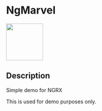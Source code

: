 # NgMarvel
<img src="http://i.annihil.us/u/prod/marvel/i/mg/9/c0/527bb7b37ff55.jpg" style="width: 100px;" />

## Description
Simple demo for NGRX

This is used for demo purposes only. 
